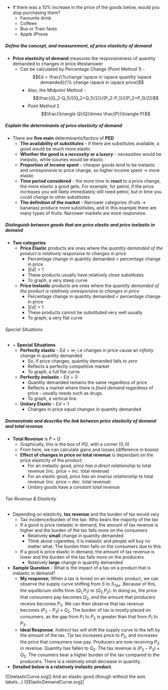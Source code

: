 - If there was a 10% increase in the price of the goods below, would you stop purchasing them?
	- Favourite drink
	- Coffeee
	- Bus or Train fares
	- Apple iPhone

##### Define the concept, and measurement, of price elasticity of demand
- **Price elasticity of demand** measures the responsiveness of quantity demanded to changes in price #testanswer 
	- Can be calculated by Percentage Change (Point Method 1) - $$Ed = \frac{\%change \space in \space quantity \space demanded}{\% change \space in \space price}$$
		- Also, the Midpoint Method - $$\frac{(Q_2-Q_1)/[(Q_2+Q_1)/2]}{(P_2-P_1)/[(P_2+P_1)/2]}$$
		- Point Method 2 $$\frac{\triangle Q}{Q}\times \frac{P}{\triangle P}$$

##### Explain the determinants of price elasticity of demand
- There are **five main** determinants/factors of **PED**
	- **The availability of *substitutes*** - if there are substitutes available, a good would be much more elastic
	- **Whether the good is a *necessity* or a *luxury*** - necessities would be inelastic, while luxuries would be elastic
	- **Proportion of income spent** - cheaper goods tend to be inelastic and unresponsive to price change, so higher income spent $\rightarrow$ more elastic
	- **Time period considered** - the more time to **react** to a price change, the more elastic a good gets. For example, for petrol, if the price increases you will likely immediately still need petrol, but in time you could change to other substitutes
	- **The definition of the market** - Narrower categories (fruits $\rightarrow$ bananas) produce more substitutes, and in this example there are many types of fruits. Narrower markets are more responsive.

##### Distinguish between goods that are price elastic and price inelastic in demand
- **Two categories**
	- **Price Elastic** products are ones where the *quantity demanded of the product is relatively responsive to changes in price*
		- Percentage change in quantity demanded $>$ percentage change in price
		- $|Ed|>1$
		- These products usually have relatively close substitutes
		- To graph, a very steep curve
	- **Price Inelastic** products are ones where the *quantity demanded of the product is relatively unresponsive to changes in price*
		- Percentage change in quantity demanded $<$ percentage change in price
		- $|Ed|<1$
		- These products cannot be substituted very well usually
		- To graph, a very flat curve

###### Special Situations
- $+$ **Special Situations**
	- **Perfectly elastic** - $Ed=\infty$, i.e changes in price cause an *infinity* change in quantity demanded
		- So, if price changes, quantity demanded falls to *zero*
		- Reflects a perfectly competitive market
		- To graph, a full flat curve
	- **Perfectly inelastic** - $Ed = 0$
		- Quantity demanded remains the same regardless of price
		- Reflects a market where there is *fixed demand* regardless of price - usually *needs* such as drugs.
		- To graph, a vertical line.
	- **Unitary Elastic** - $Ed = 1$
		- Changes in price *equal* changes in quantity demanded

##### Demonstrate and describe the link between price elasticity of demand and total revenue
- **Total Revenue** is $P\times Q$
	- Graphically, this is the box of $PQ$, with a corner $(0,0)$
	- From here, we can calculate gains and losses (difference in boxes)
	- **Effect of changes in price on total revenue** is dependant on the price elasticity of the product;
		- For an inelastic good, *price has a direct relationship* to total revenue (inc. price = inc. total revenue)
		- For an elastic good, *price has an inverse relationship* to total revenue (inc. price = dec. total revenue)
		- Unitary goods have a *constant total revenue*

###### Tax Revenue & Elasticity
- Depending on elasticity, **tax revenue** and the burden of tax would vary
	- Tax incidence/burden of the tax: Who bears the majority of the tax
	- If a good is price inelastic in demand, the amount of tax revenue is higher and the burden of the tax falls more on the consumers
		- Relatively **small** change in quantity demanded
		- Think about cigarettes; it is inelastic and people will buy no matter what. The burden then falls on the consumers due to this.
	- If a good is price elastic in demand, the amount of tax revenue is lower and the burden of the tax falls more on the producers
		- Relatively **large** change in quantity demanded
- **Sample Question** - What is the impact of a tax on a product that is inelastic in demand?
	- **My response;** When a tax is levied on an inelastic product, we can observe the supply curve shifting from $S$ to $S_{Tax}$. Because of this, the equilibrium shifts from $(Q_{1,}P_1)$ to $(Q_{2,}P_2)$. In doing so, the price that consumers pay becomes $Q_2$, and the amount that producers receive becomes $P_3$. We can then observe that tax revenue becomes $(P_2-P_{3}) \times Q_2$. The burden of tax is mostly placed on consumers, as the gap from $P_1$ to $P_2$ is greater than that from $P_1$ to $P_3$.
	- **Ideal Response**. *Indirect* tax will shift the supply curve to the left by the amount of the tax. Tje tax increases price to $P_2$, and increases the price that consumers now pay. Producers are now receiving $P_3$ in revenue. Quantity has fallen to $Q_2$. The tax revenue is $(P_2-P_{3}) \times Q_2$. The conumers bear a higher burden of the tax compared to the producers. There is a relatively small decrease in quantity.
- **Detailed below is a relatively inelastic product**.

![[InelasticCurve.svg]]
And an elastic good (though without the axis labels...) ![[ElasticDemandCurve.svg]] 